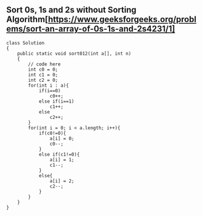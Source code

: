 ## Sort 0s, 1s and 2s without Sorting Algorithm[https://www.geeksforgeeks.org/problems/sort-an-array-of-0s-1s-and-2s4231/1]

```
class Solution
{
    public static void sort012(int a[], int n)
    {
        // code here
        int c0 = 0;
        int c1 = 0;
        int c2 = 0;
        for(int i : a){
            if(i==0)
                c0++;
            else if(i==1)
                c1++;
            else
                c2++;
        }
        for(int i = 0; i < a.length; i++){
            if(c0!=0){
                a[i] = 0;
                c0--;
            }
            else if(c1!=0){
                a[i] = 1;
                c1--;
            }
            else{
                a[i] = 2;
                c2--;
            }
        }
    }
}
```
